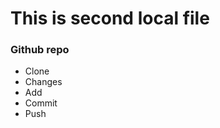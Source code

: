 # This is second local file 
<h3>Github repo </h3>
<ul>
    <li>Clone</li>
    <li>Changes</li>
    <li>Add</li>
    <li>Commit</li>
    <li>Push</li>

</ul>